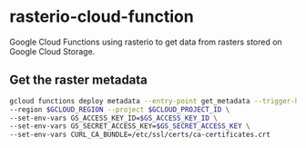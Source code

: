 # rasterio-cloud-function
Google Cloud Functions using rasterio to get data from rasters stored on Google Cloud Storage.

## Get the raster metadata
```bash
gcloud functions deploy metadata --entry-point get_metadata --trigger-http --runtime python37 \
--region $GCLOUD_REGION --project $GCLOUD_PROJECT_ID \
--set-env-vars GS_ACCESS_KEY_ID=$GS_ACCESS_KEY_ID \
--set-env-vars GS_SECRET_ACCESS_KEY=$GS_SECRET_ACCESS_KEY \ 
--set-env-vars CURL_CA_BUNDLE=/etc/ssl/certs/ca-certificates.crt
```
